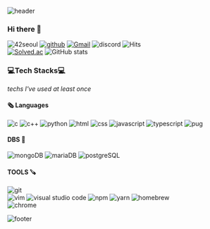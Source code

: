 ![header](https://capsule-render.vercel.app/api?type=waving&color=gradient&customColorList=17,23&height=200&section=header&text=jeelee&fontSize=80&animation=twinkling&fontColor=b8e994&rotate=-10)
### Hi there 👋
![42seoul](https://img.shields.io/badge/jeelee-000000?style=flat&logo=42&logoColor=white) [![github](https://img.shields.io/badge/ggyaal-181717?style=flat&logo=Github&logoColor=white)](https://github.com/ggyaal) [![Gmail](https://img.shields.io/badge/jeelee553@gmail.com-EA4335?style=flat&logo=Gmail&logoColor=white)](https://mail.google.com/mail/?view=cm&amp;fs=1&amp;to=jeelee553@gmail.com) ![discord](https://img.shields.io/badge/jeelee%234450-5865F2?style=flat&logo=Discord&logoColor=white) ![Hits](https://hits.seeyoufarm.com/api/count/incr/badge.svg?url=https%3A%2F%2Fgithub.com%2F42jeelee&count_bg=%2350961B&title_bg=%23555555&icon=&icon_color=%23E7E7E7&title=hits&edge_flat=false)  
[![Solved.ac](http://mazassumnida.wtf/api/v2/generate_badge?boj=jeelee)](https://solved.ac/jeelee) ![GitHub stats](https://github-readme-stats.vercel.app/api?username=42jeelee&show_icons=true&theme=gruvbox)  

### 💻Tech Stacks💻
_techs I've used at least once_
#### 🗞 Languages
![c](https://img.shields.io/badge/C-A8B9CC?style=flat&logo=C&logoColor=white) ![c++](https://img.shields.io/badge/C++-00599C?style=flat&logo=C%2B%2B&logoColor=white) ![python](https://img.shields.io/badge/python-3776AB?style=flat&logo=Python&logoColor=white) ![html](https://img.shields.io/badge/html-E34F26?style=flat&logo=HTML5&logoColor=white) ![css](https://img.shields.io/badge/CSS-1572B6?style=flat&logo=CSS3&logoColor=white) ![javascript](https://img.shields.io/badge/javascript-F7DF1E?style=flat&logo=Javascript&logoColor=white) ![typescript](https://img.shields.io/badge/typescript-3178C6?style=flat&logo=Typescript&logoColor=white) ![pug](https://img.shields.io/badge/pug-A86454?style=flat&logo=Pug&logoColor=white)
#### DBS 💾
![mongoDB](https://img.shields.io/badge/mongoDB-47A248?style=flat&logo=MongoDB&logoColor=white) ![mariaDB](https://img.shields.io/badge/mariaDB-003545?style=flat&logo=MariaDB&logoColor=white) ![postgreSQL](https://img.shields.io/badge/postgreSQL-4169E1?style=flat&logo=PostgreSQL&logoColor=white)
#### TOOLS 🪚
![git](https://img.shields.io/badge/git-F05032?style=flat&logo=git&logoColor=white)  
![vim](https://img.shields.io/badge/vim-019733?style=flat&logo=vim&logoColor=white) ![visual studio code](https://img.shields.io/badge/visual%20studio-code-007ACC?style=flat&logo=VisualStudioCode&logoColor=white)
![npm](https://img.shields.io/badge/npm-CB3837?style=flat&logo=npm&logoColor=white) ![yarn](https://img.shields.io/badge/yarn-2C8EBB?style=flat&logo=Yarn&logoColor=white) ![homebrew](https://img.shields.io/badge/Homebrew-FBB040?style=flat&logo=Homebrew&logoColor=white)  
![chrome](https://img.shields.io/badge/Chrome-4285F4?style=flat&logo=GoogleChrome&logoColor=white)

![footer](https://capsule-render.vercel.app/api?type=waving&color=gradient&customColorList=17,23&height=90&section=footer)


<!--
**42jeelee/42jeelee** is a ✨ _special_ ✨ repository because its `README.md` (this file) appears on your GitHub profile.

Here are some ideas to get you started:

- 🔭 I’m currently working on ...
- 🌱 I’m currently learning ...
- 👯 I’m looking to collaborate on ...
- 🤔 I’m looking for help with ...
- 💬 Ask me about ...
- 📫 How to reach me: ...
- 😄 Pronouns: ...
- ⚡ Fun fact: ...
-->
